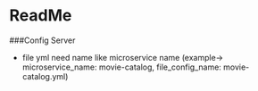# ReadMe

###Config Server
* file yml need name like microservice name (example-> microservice_name: movie-catalog, file_config_name: movie-catalog.yml)
